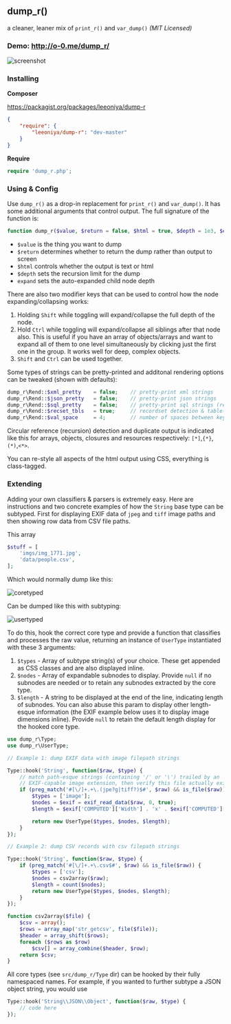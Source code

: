 dump_r()
--------
a cleaner, leaner mix of `print_r()` and `var_dump()` _(MIT Licensed)_

### Demo: http://o-0.me/dump_r/

![screenshot](https://github.com/leeoniya/dump_r.php/raw/master/test/dump_r.png)

### Installing

__Composer__

https://packagist.org/packages/leeoniya/dump-r

```json
{
	"require": {
		"leeoniya/dump-r": "dev-master"
	}
}
```

__Require__

```php
require 'dump_r.php';
```

### Using & Config

Use `dump_r()` as a drop-in replacement for `print_r()` and `var_dump()`. It has some additional arguments that control output. The full signature of the function is:

```php
function dump_r($value, $return = false, $html = true, $depth = 1e3, $expand = 1e3);
```

- `$value` is the thing you want to dump
- `$return` determines whether to return the dump rather than output to screen
- `$html` controls whether the output is text or html
- `$depth` sets the recursion limit for the dump
- `expand` sets the auto-expanded child node depth

There are also two modifier keys that can be used to control how the node expanding/collapsing works:

1. Holding `Shift` while toggling will expand/collapse the full depth of the node.
2. Hold `Ctrl` while toggling will expand/collapse all siblings after that node also. This is useful if you have an array of objects/arrays and want to expand all of them to one level simultaneously by clicking just the first one in the group. It works well for deep, complex objects.
3. `Shift` and `Ctrl` can be used together.

Some types of strings can be pretty-printed and additonal rendering options can be tweaked (shown with defaults):

```php
dump_r\Rend::$xml_pretty	= false;	// pretty-print xml strings
dump_r\Rend::$json_pretty	= false;	// pretty-print json strings
dump_r\Rend::$sql_pretty	= false;	// pretty-print sql strings (requires https://github.com/jdorn/sql-formatter)
dump_r\Rend::$recset_tbls	= true;		// recordset detection & table-style output
dump_r\Rend::$val_space		= 4;		// number of spaces between key and value columns (affects text output only, not html)
```

Circular reference (recursion) detection and duplicate output is indicated like this for arrays, objects, closures and resources respectively: `[*]`,`{*}`,`(*)`,`<*>`.

You can re-style all aspects of the html output using CSS, everything is class-tagged.

### Extending

Adding your own classifiers & parsers is extremely easy. Here are instructions and two concrete examples of how the `String` base type can be subtyped. First for displaying EXIF data of `jpeg` and `tiff` image paths and then showing row data from CSV file paths.

This array

```php
$stuff = [
	'imgs/img_1771.jpg',
	'data/people.csv',
];
```

Which would normally dump like this:

![coretyped](https://github.com/leeoniya/dump_r.php/raw/master/test/coretyped.png)

Can be dumped like this with subtyping:

![usertyped](https://github.com/leeoniya/dump_r.php/raw/master/test/usertyped.png)

To do this, hook the correct core type and provide a function that classifies and processes the raw value, returning an instance of `UserType` instantiated with these 3 arguments:

1. `$types` - Array of subtype string(s) of your choice. These get appended as CSS classes and are also displayed inline.
2. `$nodes` - Array of expandable subnodes to display. Provide `null` if no subnodes are needed or to retain any subnodes extracted by the core type.
3. `$length` - A string to be displayed at the end of the line, indicating length of subnodes. You can also abuse this param to display other length-esque information (the EXIF example below uses it to display image dimensions inline). Provide `null` to retain the default length display for the hooked core type.

```php
use dump_r\Type;
use dump_r\UserType;

// Example 1: dump EXIF data with image filepath strings

Type::hook('String', function($raw, $type) {
	// match path-esque strings (containing '/' or '\') trailed by an
	// EXIF-capable image extension, then verify this file actually exists
	if (preg_match('#[\/]+.+\.(jpe?g|tiff?)$#', $raw) && is_file($raw)) {
		$types = ['image'];
		$nodes = $exif = exif_read_data($raw, 0, true);
		$length = $exif['COMPUTED']['Width'] . 'x' . $exif['COMPUTED']['Height'];

		return new UserType($types, $nodes, $length);
	}
});

// Example 2: dump CSV records with csv filepath strings

Type::hook('String', function($raw, $type) {
	if (preg_match('#[\/]+.+\.csv$#', $raw) && is_file($raw)) {
		$types = ['csv'];
		$nodes = csv2array($raw);
		$length = count($nodes);
		return new UserType($types, $nodes, $length);
	}
});

function csv2array($file) {
	$csv = array();
	$rows = array_map('str_getcsv', file($file));
	$header = array_shift($rows);
	foreach ($rows as $row)
		$csv[] = array_combine($header, $row);
	return $csv;
}
```

All core types (see `src/dump_r/Type` dir) can be hooked by their fully namespaced names. For example, if you wanted to further subtype a JSON object string, you would use

```php
Type::hook('String\\JSON\\Object', function($raw, $type) {
	// code here
});
```